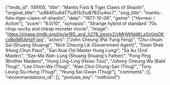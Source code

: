 {"tmdb_id": 109105, "title": "Mantis Fists & Tiger Claws of Shaolin", "original_title": "\u8840\u6d77\u87b3\u8782\u4ec7", "slug_title": "mantis-fists-tiger-claws-of-shaolin", "date": "1977-10-06", "genre": ["Horreur / Action"], "score": "6.0/10", "synopsis": "Strange hybrid of standard '70s chop-socky and cheap monster movie", "image": "https://image.tmdb.org/t/p/w185_and_h278_bestv2/zMHWfddKLzGnUgOKcxBplM5AHzP.jpg", "actors": ["John Cheung (Pai Yung Feng)", "Chu-chuan Sai (Shuang Shuang)", "Nick Cheung Lik (Government Agent)", "Dean Shek (Hung Chun Piao)", "San Kuai (1st Master Hung Lung)", "Sa Au (2nd Master)", "Sze-Ma Wah-Lung (Shuang Shuang's Father)", "Fong Ping (Brother Madam)", "Hung Ling-Ling (Hsiao Tsui)", "Johnny Cheung Wa (Bald Thug)", "Lee Chun-Wa (Thug)", "Alan Chui Chung-San (Thug)", "Tony Leung Siu-Hung (Thug)", "Yeung Sai-Gwan (Thug)"], "comments": [], "recommandations_id": [], "youtube_key": "notfound"}